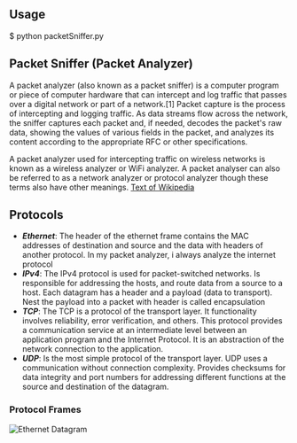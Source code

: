 ## Usage

$ python packetSniffer.py

## Packet Sniffer (Packet Analyzer)

A packet analyzer (also known as a packet sniffer) is a computer program or piece of computer hardware that can intercept and log traffic that passes over a digital network or part of a network.[1] Packet capture is the process of intercepting and logging traffic. As data streams flow across the network, the sniffer captures each packet and, if needed, decodes the packet's raw data, showing the values of various fields in the packet, and analyzes its content according to the appropriate RFC or other specifications.

A packet analyzer used for intercepting traffic on wireless networks is known as a wireless analyzer or WiFi analyzer. A packet analyser can also be referred to as a network analyzer or protocol analyzer though these terms also have other meanings. [Text of Wikipedia](https://en.wikipedia.org/wiki/Packet_analyzer)

## Protocols

- ***Ethernet***: The header of the ethernet frame contains the MAC addresses of destination and source and the data with headers of another protocol. In my packet analyzer, i always analyze the internet protocol
- ***IPv4***: The IPv4 protocol is used for packet-switched networks. Is responsible for addressing the hosts, and route data from a source to a host. Each datagram has a header and a payload (data to transport). Nest the payload into a packet with header is called encapsulation
- ***TCP***: The TCP is a protocol of the transport layer. It functionality involves reliability, error verification, and others. This protocol provides a communication service at an intermediate level between an application program and the Internet Protocol. It is an abstraction of the network connection to the application.
- ***UDP***: Is the most simple protocol of the transport layer. UDP uses a communication without connection complexity. Provides checksums for data integrity and port numbers for addressing different functions at the source and destination of the datagram.

### Protocol Frames

![Ethernet Datagram](https://github.com/DJAcquila/network/tree/master/PacketSniffer/img/ethernet.png)